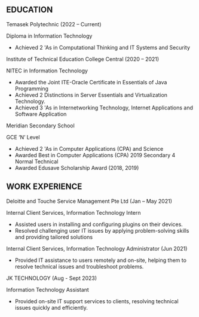 ## EDUCATION
Temasek Polytechnic (2022 – Current)

Diploma in Information Technology
- Achieved 2 'As in Computational Thinking and IT Systems and Security

Institute of Technical Education College Central (2020 – 2021)

NITEC in Information Technology
- Awarded the Joint ITE-Oracle Certificate in Essentials of Java Programming
- Achieved 2 Distinctions in Server Essentials and Virtualization Technology.
- Achieved 3 'As in Internetworking Technology, Internet Applications and Software Application

Meridian Secondary School 

GCE ‘N’ Level
- Achieved 2 'As in Computer Applications (CPA) and Science
- Awarded Best in Computer Applications (CPA) 2019 Secondary 4 Normal Technical 
- Awarded Edusave Scholarship Award (2018, 2019)

## WORK EXPERIENCE 
Deloitte and Touche Service Management Pte Ltd (Jan – May 2021)

Internal Client Services, Information Technology Intern
- Assisted users in installing and configuring plugins on their devices.
- Resolved challenging user IT issues by applying problem-solving skills and providing tailored solutions


Internal Client Services, Information Technology Administrator (Jun 2021)

- Provided IT assistance to users remotely and on-site, helping them to resolve technical issues and troubleshoot problems.
    

JK TECHNOLOGY (Aug - Sept 2023)

Information Technology Assistant

- Provided on-site IT support services to clients, resolving technical issues quickly and efficiently.

    


